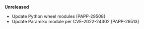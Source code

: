 **Unreleased**
* Update Python wheel modules [PAPP-29508]
* Update Paramiko module per CVE-2022-24302 [PAPP-29513]